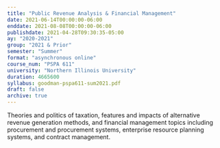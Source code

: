 ```yaml
---
title: "Public Revenue Analysis & Financial Management"
date: 2021-06-14T00:00:00-06:00
enddate: 2021-08-08T00:00:00-06:00
publishdate: 2021-04-28T09:30:35-05:00
ay: "2020-2021"
group: "2021 & Prior"
semester: "Summer"
format: "asynchronous online"
course_num: "PSPA 611"
university: "Northern Illinois University"
duration: 4665600
syllabus: goodman-pspa611-sum2021.pdf
draft: false
archive: true
---
```


Theories and politics of taxation, features and impacts of alternative revenue generation methods, and financial management topics including procurement and procurement systems, enterprise resource planning systems, and contract management.
